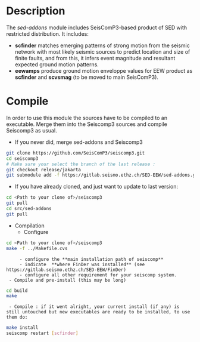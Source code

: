 # Description

The *sed-addons* module includes SeisComP3-based product of SED with restricted distribution. It includes:
  - **scfinder** matches emerging patterns of strong motion from the seismic network with most likely seismic sources to predict location and size of finite faults, and from this, it infers event magnitude and resultant expected ground motion patterns.
  - **eewamps** produce ground motion enveloppe values for EEW product as **scfinder** and **scvsmag** (to be moved to main SeisComP3).

# Compile

In order to use this module the sources have to be compiled to an executable. Merge them into the Seiscomp3 sources and compile Seiscomp3 as usual.
  - If you never did, merge sed-addons and Seiscomp3 
```bash
git clone https://github.com/SeisComP3/seiscomp3.git
cd seiscomp3
# Make sure your select the branch of the last release :
git checkout release/jakarta
git submodule add -f https://gitlab.seismo.ethz.ch/SED-EEW/sed-addons.git src/sed-addons
```

  - If you have already cloned, and just want to update to last version: 
```bash
cd <Path to your clone of>/seiscomp3
git pull
cd src/sed-addons
git pull
```

  - Compilation
     - Configure 
```bash
cd <Path to your clone of>/seiscomp3
make -f ../Makefile.cvs
```

         - configure the **main installation path of seiscomp**
         - indicate  **where FinDer was installed** (see https://gitlab.seismo.ethz.ch/SED-EEW/FinDer)
         - configure all other requirement for your seiscomp system.
     - Compile and pre-install (this may be long) 
```bash
cd build
make 
```

     - Compile : if it went alright, your current install (if any) is still untouched but new executables are ready to be installed, to use them do: 
```bash
make install
seiscomp restart [scfinder]
```

